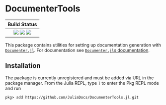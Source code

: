 # DocumenterTools

| **Build Status**                                                                                |
|:-----------------------------------------------------------------------------------------------:|
| [![][travis-img]][travis-url] [![][appveyor-img]][appveyor-url] [![][codecov-img]][codecov-url] |

This package contains utilities for setting up documentation generation with
[`Documenter.jl`][documenter]. For documentation see [`Documenter.jl`s
documentation][documenter-docs].

## Installation

The package is currently unregistered and must be added via URL in the package manager.
From the Julia REPL, type `]` to enter the Pkg REPL mode and run

```
pkg> add https://github.com/JuliaDocs/DocumenterTools.jl.git
```

[documenter]: https://github.com/JuliaDocs/Documenter.jl
[documenter-docs]: https://juliadocs.github.io/Documenter.jl/stable/

[docs-stable-img]: https://img.shields.io/badge/docs-stable-blue.svg
[docs-stable-url]: https://juliadocs.github.io/DocumenterTools.jl/stable

[travis-img]: https://travis-ci.org/JuliaDocs/DocumenterTools.jl.svg?branch=master
[travis-url]: https://travis-ci.org/JuliaDocs/DocumenterTools.jl

[appveyor-img]: https://ci.appveyor.com/api/projects/status/xx7nimfpnl1r4gx0?svg=true
[appveyor-url]: https://ci.appveyor.com/project/JuliaDocs/documentertools-jl

[codecov-img]: https://codecov.io/gh/JuliaDocs/DocumenterTools.jl/branch/master/graph/badge.svg
[codecov-url]: https://codecov.io/gh/JuliaDocs/DocumenterTools.jl
